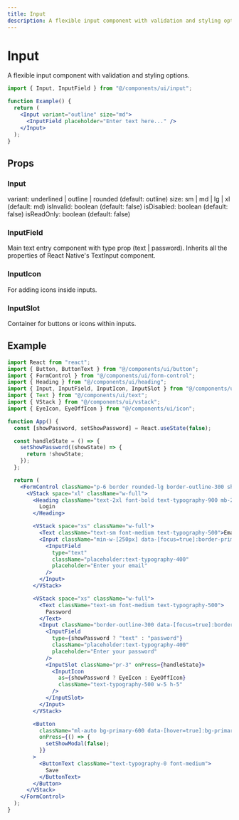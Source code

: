 ```yaml
---
title: Input
description: A flexible input component with validation and styling options.
---
```


# Input

A flexible input component with validation and styling options.

```jsx
import { Input, InputField } from "@/components/ui/input";

function Example() {
  return (
    <Input variant="outline" size="md">
      <InputField placeholder="Enter text here..." />
    </Input>
  );
}
```

## Props

### Input

variant: underlined | outline | rounded (default: outline)
size: sm | md | lg | xl (default: md)
isInvalid: boolean (default: false)
isDisabled: boolean (default: false)
isReadOnly: boolean (default: false)

### InputField

Main text entry component with type prop (text | password). Inherits all the properties of React Native's TextInput component.

### InputIcon

For adding icons inside inputs.

### InputSlot

Container for buttons or icons within inputs.

## Example

```jsx
import React from "react";
import { Button, ButtonText } from "@/components/ui/button";
import { FormControl } from "@/components/ui/form-control";
import { Heading } from "@/components/ui/heading";
import { Input, InputField, InputIcon, InputSlot } from "@/components/ui/input";
import { Text } from "@/components/ui/text";
import { VStack } from "@/components/ui/vstack";
import { EyeIcon, EyeOffIcon } from "@/components/ui/icon";

function App() {
  const [showPassword, setShowPassword] = React.useState(false);

  const handleState = () => {
    setShowPassword((showState) => {
      return !showState;
    });
  };

  return (
    <FormControl className="p-6 border rounded-lg border-outline-300 shadow-md bg-white max-w-md mx-auto">
      <VStack space="xl" className="w-full">
        <Heading className="text-2xl font-bold text-typography-900 mb-2">
          Login
        </Heading>

        <VStack space="xs" className="w-full">
          <Text className="text-sm font-medium text-typography-500">Email</Text>
          <Input className="min-w-[250px] data-[focus=true]:border-primary-500 transition-colors duration-200">
            <InputField
              type="text"
              className="placeholder:text-typography-400"
              placeholder="Enter your email"
            />
          </Input>
        </VStack>

        <VStack space="xs" className="w-full">
          <Text className="text-sm font-medium text-typography-500">
            Password
          </Text>
          <Input className="border-outline-300 data-[focus=true]:border-primary-500 transition-colors duration-200">
            <InputField
              type={showPassword ? "text" : "password"}
              className="placeholder:text-typography-400"
              placeholder="Enter your password"
            />
            <InputSlot className="pr-3" onPress={handleState}>
              <InputIcon
                as={showPassword ? EyeIcon : EyeOffIcon}
                className="text-typography-500 w-5 h-5"
              />
            </InputSlot>
          </Input>
        </VStack>

        <Button
          className="ml-auto bg-primary-600 data-[hover=true]:bg-primary-700 transition-colors duration-200 mt-4 px-6 py-2 rounded-md"
          onPress={() => {
            setShowModal(false);
          }}
        >
          <ButtonText className="text-typography-0 font-medium">
            Save
          </ButtonText>
        </Button>
      </VStack>
    </FormControl>
  );
}
```
